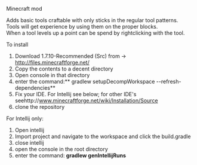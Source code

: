 Minecraft mod  

Adds basic tools craftable with only sticks in the regular tool patterns.  
Tools will get experience by using them on the proper blocks.  
When a tool levels up a point can be spend by rightclicking with the tool.

To install  

1. Download 1.7.10-Recommended (Src) from -> http://files.minecraftforge.net/
2. Copy the contents to a decent directory
3. Open console in that directory
4. enter the command:** gradlew setupDecompWorkspace --refresh-dependencies**
5. Fix your IDE. For Intellij see below; for other IDE's seehttp://www.minecraftforge.net/wiki/Installation/Source
6. clone the repository


For Intellij only:

1. Open intellij
2. Import project and navigate to the workspace and click the build.gradle
3. close intellij
4. open the console in the root directory
5. enter the command: **gradlew genIntellijRuns**